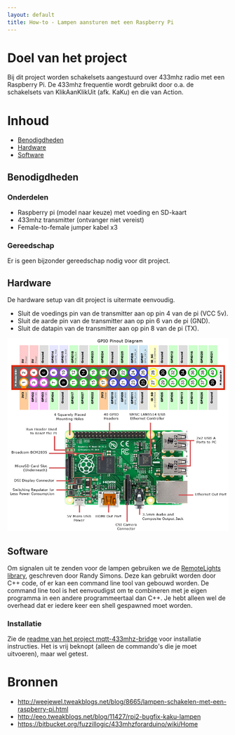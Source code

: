 ```yaml
---
layout: default
title: How-to - Lampen aansturen met een Raspberry Pi
---
```


# Doel van het project

Bij dit project worden schakelsets aangestuurd over 433mhz radio met een Raspberry Pi.
De 433mhz frequentie wordt gebruikt door o.a. de schakelsets van KlikAanKlikUit (afk. KaKu) en die van Action.

# Inhoud

* [Benodigdheden](#benodigdheden)
* [Hardware](#hardware)
* [Software](#software)

## Benodigdheden

### Onderdelen

* Raspberry pi (model naar keuze) met voeding en SD-kaart
* 433mhz transmitter (ontvanger niet vereist)
* Female-to-female jumper kabel x3

### Gereedschap

Er is geen bijzonder gereedschap nodig voor dit project.

## Hardware

De hardware setup van dit project is uitermate eenvoudig.

* Sluit de voedings pin van de transmitter aan op pin 4 van de pi (VCC 5v).
* Sluit de aarde pin van de transmitter aan op pin 6 van de pi (GND).
* Sluit de datapin van de transmitter aan op pin 8 van de pi (TX).

![De pin aansluitingen (pinout) van de Raspberry pi 2 en 3](lights-images/raspberry_pi_2_pinout.jpg)

## Software

Om signalen uit te zenden voor de lampen gebruiken we de [RemoteLights library](https://bitbucket.org/fuzzillogic/433mhzforarduino/wiki/Home), geschreven door Randy Simons.
Deze kan gebruikt worden door C++ code, of er kan een command line tool van gebouwd worden. De command line tool is het eenvoudigst om te combineren met je eigen programma in een andere programmeertaal dan C++. Je hebt alleen wel de overhead dat er iedere keer een shell gespawned moet worden.

### Installatie

Zie de [readme van het project mqtt-433mhz-bridge](https://github.com/syntax-workshops/mqtt-433mhz-bridge/blob/master/README.md) voor
installatie instructies. Het is vrij beknopt (alleen de commando's die je moet uitvoeren), maar wel getest.

# Bronnen

* http://weejewel.tweakblogs.net/blog/8665/lampen-schakelen-met-een-raspberry-pi.html
* http://eeo.tweakblogs.net/blog/11427/rpi2-bugfix-kaku-lampen
* https://bitbucket.org/fuzzillogic/433mhzforarduino/wiki/Home
